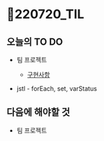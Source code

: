# 📝220720_TIL

## 오늘의 TO DO

- 팀 프로젝트

  - [구현사항](https://github.com/ara0114/beom/issues/4#issuecomment-1190349494)
- jstl - forEach, set, varStatus


## 다음에 해야할 것

- 팀 프로젝트

